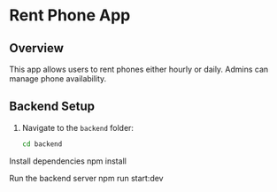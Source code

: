 
# Rent Phone App

## Overview
This app allows users to rent phones either hourly or daily. Admins can manage phone availability.

## Backend Setup
1. Navigate to the `backend` folder:
   ```bash
   cd backend

Install dependencies
  npm install

Run the backend server
  npm run start:dev
